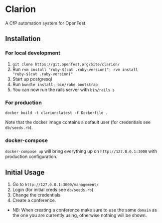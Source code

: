 # Clarion

A CfP automation system for OpenFest.

## Installation

### For local development

1. `git clone https://git.openfest.org/Site/clarion/`
2. Run `rvm install "ruby-$(cat .ruby-version)"; rvm install "ruby-$(cat .ruby-version)"`
3. Start up postgresql
4. Run `bundle install; bin/rake bootstrap`
5. You can now run the rails server with `bin/rails s`

### For production

`docker build -t clarion:latest -f Dockerfile .`

Note that the docker image contains a default user (for credentials see `db/seeds.rb`).

### docker-compose

`docker-compose up` will bring everything up on `http://127.0.0.1:3000` with production configuration.

## Initial Usage

1. Go to `http://127.0.0.1:3000/management/`
2. Login (for initial creds see `db/seeds.rb`)
3. Change the credentials
4. Create a conference.
  - NB: When creating a conference make sure to use the same `domain` as the one you are currently using, otherwise nothing will be shown.
